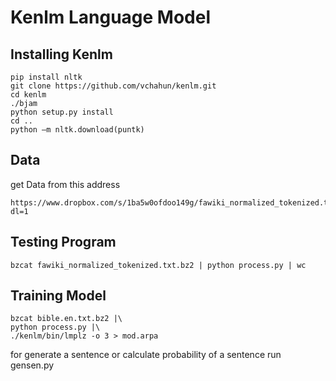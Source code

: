 # Kenlm Language Model

 
## Installing Kenlm
```
pip install nltk 
git clone https://github.com/vchahun/kenlm.git
cd kenlm
./bjam 
python setup.py install 
cd ..
python –m nltk.download(puntk)
```

## Data
get Data from this address
```
https://www.dropbox.com/s/1ba5w0ofdoo149g/fawiki_normalized_tokenized.txt.zip?dl=1
```
## Testing Program
```
bzcat fawiki_normalized_tokenized.txt.bz2 | python process.py | wc
```
## Training Model
```
bzcat bible.en.txt.bz2 |\
python process.py |\
./kenlm/bin/lmplz -o 3 > mod.arpa
```
for generate a sentence or calculate probability of a sentence run gensen.py
